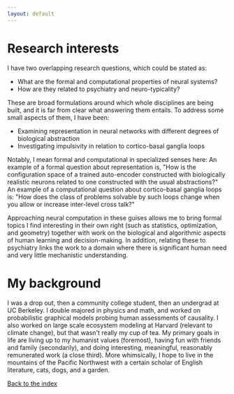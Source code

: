 ```yaml
---
layout: default
---
```


# Research interests #
I have two overlapping research questions, which could be stated as:
 - What are the formal and computational properties of neural systems?
 - How are they related to psychiatry and neuro-typicality?

These are broad formulations around which whole disciplines are being built, and it is far from clear what answering them entails. To address some small aspects of them, I have been:
 - Examining representation in neural networks with different degrees of biological abstraction
 - Investigating impulsivity in relation to cortico-basal ganglia loops

Notably, I mean formal and computational in specialized senses here: An example of a formal question about representation is, "How is the configuration space of a trained auto-encoder constructed with biologically realistic neurons related to one constructed with the usual abstractions?" An example of a computational question about cortico-basal ganglia loops is: "How does the class of problems solvable by such loops change when you allow or increase inter-level cross talk?"

Approaching neural computation in these guises allows me to bring formal topics I find interesting in their own right (such as statistics, optimization, and geometry) together with work on the biological and algorithmic aspects of human learning and decision-making. In addition, relating these to psychiatry links the work to a domain where there is significant human need and very little mechanistic understanding.

# My background #
I was a drop out, then a community college student, then an undergrad at UC Berkeley. I double majored in physics and math, and worked on probabilistic graphical models probing human assessments of causality. I also worked on large scale ecosystem modeling at Harvard (relevant to climate change), but that wasn't really my cup of tea. My primary goals in life are living up to my humanist values (foremost), having fun with friends and family (secondarily), and doing interesting, meaningful, reasonably remunerated work (a close third). More whimsically, I hope to live in the mountains of the Pacific Northwest with a certain scholar of English literature, cats, dogs, and a garden.

[Back to the index](../index)